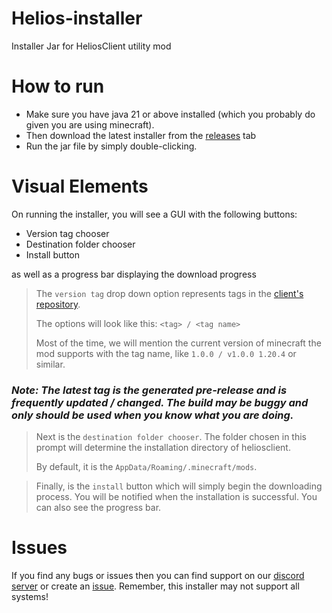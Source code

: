 # Helios-installer
Installer Jar for HeliosClient utility mod

# How to run
- Make sure you have java 21 or above installed (which you probably do given you are using minecraft).
- Then download the latest installer from the [releases](https://github.com/HeliosMinecraft/Helios-installer/releases) tab
- Run the jar file by simply double-clicking.

# Visual Elements
On running the installer, you will see a GUI with the following buttons:
- Version tag chooser
- Destination folder chooser
- Install button

as well as a progress bar displaying the download progress

> The `version tag` drop down option represents tags in the [client's repository](https://github.com/HeliosMinecraft/HeliosClient/tags).
> 
> The options will look like this:
> `<tag> / <tag name>`
>
> Most of the time, we will mention the current version of minecraft the mod supports with the tag name, like `1.0.0 / v1.0.0 1.20.4` or similar.
> 
### _Note: The latest tag is the generated pre-release and is frequently updated / changed. The build may be buggy and only should be used when you know what you are doing._

> Next is the `destination folder chooser`. The folder chosen in this prompt will determine the installation directory of heliosclient.
>
>  By default, it is the
> `AppData/Roaming/.minecraft/mods`.


> Finally, is the `install` button which will simply begin the downloading process. You will be notified when the installation is successful. You can also see the progress bar.


# Issues
If you find any bugs or issues then you can find support on our [discord server](https://discord.gg/x8wvcqP2Tk) or create an [issue](https://github.com/HeliosMinecraft/Helios-installer/issues). 
Remember, this installer may not support all systems!
